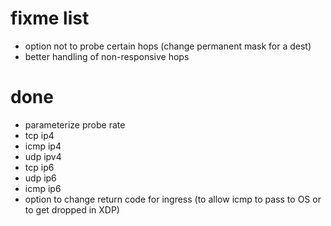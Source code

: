 # fixme list

 - option not to probe certain hops (change permanent mask for a dest)
 - better handling of non-responsive hops

# done
 - parameterize probe rate
 - tcp ip4
 - icmp ip4
 - udp ipv4 
 - tcp ip6
 - udp ip6
 - icmp ip6
 - option to change return code for ingress (to allow icmp to pass to OS or to get dropped in XDP)
